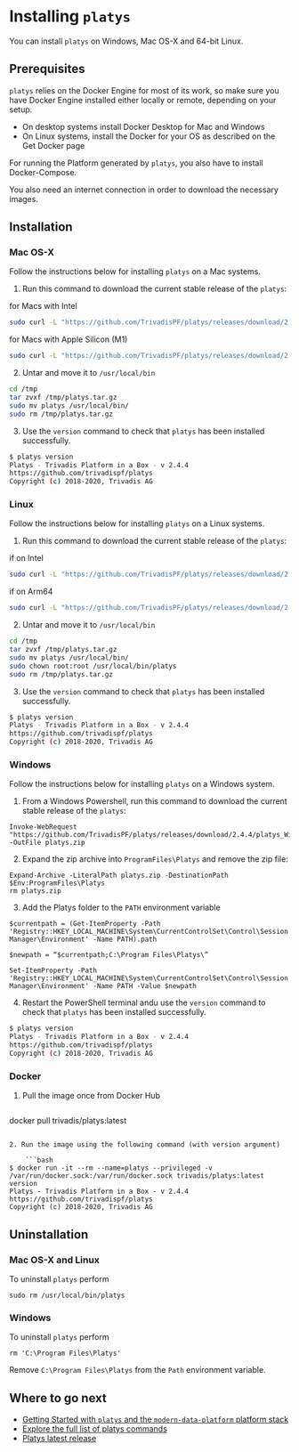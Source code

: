 # Installing `platys`

You can install `platys` on Windows, Mac OS-X and 64-bit Linux.

## Prerequisites

`platys` relies on the Docker Engine for most of its work, so make sure you have Docker Engine installed either locally or remote, depending on your setup.

  * On desktop systems install Docker Desktop for Mac and Windows
  * On Linux systems, install the Docker for your OS as described on the Get Docker page

For running the Platform generated by `platys`, you also have to install Docker-Compose. 

You also need an internet connection in order to download the necessary images. 

## Installation

### Mac OS-X 

Follow the instructions below for installing `platys` on a Mac systems.  

1. Run this command to download the current stable release of the `platys`:

for Macs with Intel

```bash
sudo curl -L "https://github.com/TrivadisPF/platys/releases/download/2.4.4/platys_Darwin_x86_64.tar.gz" -o /tmp/platys.tar.gz
```

for Macs with Apple Silicon (M1)

```bash
sudo curl -L "https://github.com/TrivadisPF/platys/releases/download/2.4.4/platys_Darwin_arm64.tar.gz " -o /tmp/platys.tar.gz
```

2. Untar and move it to `/usr/local/bin`

  ```bash
cd /tmp
tar zvxf /tmp/platys.tar.gz 
sudo mv platys /usr/local/bin/
sudo rm /tmp/platys.tar.gz 
```

3. Use the `version` command to check that `platys` has been installed successfully.

  ```bash
$ platys version
Platys - Trivadis Platform in a Box - v 2.4.4
https://github.com/trivadispf/platys
Copyright (c) 2018-2020, Trivadis AG
```

### Linux

Follow the instructions below for installing `platys` on a Linux systems.  

1. Run this command to download the current stable release of the `platys`:

if on Intel

  ```bash
sudo curl -L "https://github.com/TrivadisPF/platys/releases/download/2.4.4/platys_Linux_x86_64.tar.gz" -o /tmp/platys.tar.gz
```

if on Arm64

  ```bash
sudo curl -L "https://github.com/TrivadisPF/platys/releases/download/2.4.4/platys_Linux_arm64.tar.gz" -o /tmp/platys.tar.gz
```

2. Untar and move it to `/usr/local/bin`

  ```bash
cd /tmp
tar zvxf /tmp/platys.tar.gz 
sudo mv platys /usr/local/bin/
sudo chown root:root /usr/local/bin/platys
sudo rm /tmp/platys.tar.gz 
```

3. Use the `version` command to check that `platys`  has been installed successfully.

  ```bash
$ platys version
Platys - Trivadis Platform in a Box - v 2.4.4
https://github.com/trivadispf/platys
Copyright (c) 2018-2020, Trivadis AG
```

### Windows 

Follow the instructions below for installing `platys` on a Windows system. 

1. From a Windows Powershell, run this command to download the current stable release of the `platys`:

  ```
Invoke-WebRequest "https://github.com/TrivadisPF/platys/releases/download/2.4.4/platys_Windows_x86_64.zip" -OutFile platys.zip
```

2. Expand the zip archive into `ProgramFiles\Platys` and remove the zip file:

  ```
Expand-Archive -LiteralPath platys.zip -DestinationPath $Env:ProgramFiles\Platys
rm platys.zip
```

3. Add the Platys folder to the `PATH` environment variable 

  ```
$currentpath = (Get-ItemProperty -Path 'Registry::HKEY_LOCAL_MACHINE\System\CurrentControlSet\Control\Session Manager\Environment' -Name PATH).path
```

  ```
$newpath = “$currentpath;C:\Program Files\Platys\”
```

  ```
Set-ItemProperty -Path 'Registry::HKEY_LOCAL_MACHINE\System\CurrentControlSet\Control\Session Manager\Environment' -Name PATH -Value $newpath
```

4. Restart the PowerShell terminal andu use the `version` command to check that `platys` has been installed successfully.

  ```bash
$ platys version
Platys - Trivadis Platform in a Box - v 2.4.4
https://github.com/trivadispf/platys
Copyright (c) 2018-2020, Trivadis AG
```

### Docker

1. Pull the image once from Docker Hub

	```bash
docker pull trivadis/platys:latest
```

2. Run the image using the following command (with version argument)

	```bash
$ docker run -it --rm --name=platys --privileged -v /var/run/docker.sock:/var/run/docker.sock trivadis/platys:latest version
Platys - Trivadis Platform in a Box - v 2.4.4
https://github.com/trivadispf/platys
Copyright (c) 2018-2020, Trivadis AG
``` 
   
## Uninstallation

### Mac OS-X and Linux

To uninstall `platys` perform

```
sudo rm /usr/local/bin/platys
```

### Windows

To uninstall `platys` perform

```
rm 'C:\Program Files\Platys'
```

Remove `C:\Program Files\Platys` from the `Path` environment variable.
   
## Where to go next

* [Getting Started with `platys` and the `modern-data-platform` platform stack](https://github.com/TrivadisPF/platys-modern-data-platform/blob/master/documentation/getting-started.md)
* [Explore the full list of platys commands](command-line-ref.md)
* [Platys latest release](https://github.com/TrivadisPF/platys/releases/latest)

